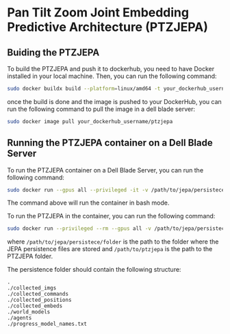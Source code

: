 # Pan Tilt Zoom Joint Embedding Predictive Architecture (PTZJEPA)

## Buiding the PTZJEPA

To build the PTZJEPA and push it to dockerhub, you need to have Docker installed in your local machine. Then, you can run the following command:

```bash
sudo docker buildx build --platform=linux/amd64 -t your_dockerhub_username/ptzjepa -f Dockerfile --push .
```

once the build is done and the image is pushed to your DockerHub, you can run the following command to pull the image in a dell blade server:

```bash
sudo docker image pull your_dockerhub_username/ptzjepa
```

## Running the PTZJEPA container on a Dell Blade Server

To run the PTZJEPA container on a Dell Blade Server, you can run the following command:

```bash
sudo docker run --gpus all --privileged -it -v /path/to/jepa/persistece/folder:/persistence -v /path/to/ptzjepa:/app your_dockerhub_username/ptzjepa:latest bash
```

The command above will run the container in bash mode.

To run the PTZJEPA in the container, you can run the following command:

```bash
sudo docker run --privileged --rm --gpus all -v /path/to/jepa/persistece/folder:/persistence -v /path/to/ptzjepa:/app your_dockerhub_username/ptzjepa:latest python /app/main.py -tp -cb 0 -it 20 -mv 20 -un camera_username -pw camera_password -ip xxx.xxx.xx.xx -rm lifelong --track_all -ki --debug 2>&1 | tee /path/to/log.out
```

where `/path/to/jepa/persistece/folder` is the path to the folder where the JEPA persistence files are stored and `/path/to/ptzjepa` is the path to the PTZJEPA folder.

The persistence folder should contain the following structure:

```
.
./collected_imgs
./collected_commands
./collected_positions
./collected_embeds
./world_models
./agents
./progress_model_names.txt
```
